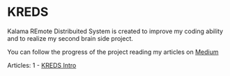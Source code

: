 # KREDS
Kalama REmote Distribuited System is created to improve my coding ability and to realize my second brain side project.

You can follow the progress of the project reading my articles on [Medium](https://medium.com/@stanzinofree)

Articles:
1 - [KREDS Intro](https://medium.com/@stanzinofree/kreds-intro-5ef0e4fcbd95)

